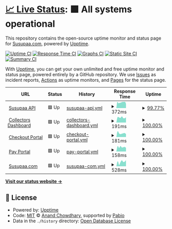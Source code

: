 # [📈 Live Status](https://susupaa.github.io/susupaa-uptime): <!--live status--> **🟩 All systems operational**

This repository contains the open-source uptime monitor and status page for [Susupaa.com](https://susupaa.com), powered by [Upptime](https://github.com/upptime/upptime).

[![Uptime CI](https://github.com/susupaa/susupaa-uptime/workflows/Uptime%20CI/badge.svg)](https://github.com/susupaa/susupaa-uptime/actions?query=workflow%3A%22Uptime+CI%22)
[![Response Time CI](https://github.com/susupaa/susupaa-uptime/workflows/Response%20Time%20CI/badge.svg)](https://github.com/susupaa/susupaa-uptime/actions?query=workflow%3A%22Response+Time+CI%22)
[![Graphs CI](https://github.com/susupaa/susupaa-uptime/workflows/Graphs%20CI/badge.svg)](https://github.com/susupaa/susupaa-uptime/actions?query=workflow%3A%22Graphs+CI%22)
[![Static Site CI](https://github.com/susupaa/susupaa-uptime/workflows/Static%20Site%20CI/badge.svg)](https://github.com/susupaa/susupaa-uptime/actions?query=workflow%3A%22Static+Site+CI%22)
[![Summary CI](https://github.com/susupaa/susupaa-uptime/workflows/Summary%20CI/badge.svg)](https://github.com/susupaa/susupaa-uptime/actions?query=workflow%3A%22Summary+CI%22)

With [Upptime](https://upptime.js.org), you can get your own unlimited and free uptime monitor and status page, powered entirely by a GitHub repository. We use [Issues](https://github.com/susupaa/susupaa-uptime/issues) as incident reports, [Actions](https://github.com/susupaa/susupaa-uptime/actions) as uptime monitors, and [Pages](https://susupaa.github.io/susupaa-uptime) for the status page.

<!--start: status pages-->
<!-- This summary is generated by Upptime (https://github.com/upptime/upptime) -->
<!-- Do not edit this manually, your changes will be overwritten -->
<!-- prettier-ignore -->
| URL | Status | History | Response Time | Uptime |
| --- | ------ | ------- | ------------- | ------ |
| <img alt="" src="https://icons.duckduckgo.com/ip3/api.susupaa.com.ico" height="13"> [Susupaa API](https://api.susupaa.com/ready) | 🟩 Up | [susupaa-api.yml](https://github.com/susupaa/susupaa-uptime/commits/HEAD/history/susupaa-api.yml) | <details><summary><img alt="Response time graph" src="./graphs/susupaa-api/response-time-week.png" height="20"> 372ms</summary><br><a href="https://status.susupaa.com/history/susupaa-api"><img alt="Response time 412" src="https://img.shields.io/endpoint?url=https%3A%2F%2Fraw.githubusercontent.com%2Fsusupaa%2Fsusupaa-uptime%2FHEAD%2Fapi%2Fsusupaa-api%2Fresponse-time.json"></a><br><a href="https://status.susupaa.com/history/susupaa-api"><img alt="24-hour response time 290" src="https://img.shields.io/endpoint?url=https%3A%2F%2Fraw.githubusercontent.com%2Fsusupaa%2Fsusupaa-uptime%2FHEAD%2Fapi%2Fsusupaa-api%2Fresponse-time-day.json"></a><br><a href="https://status.susupaa.com/history/susupaa-api"><img alt="7-day response time 372" src="https://img.shields.io/endpoint?url=https%3A%2F%2Fraw.githubusercontent.com%2Fsusupaa%2Fsusupaa-uptime%2FHEAD%2Fapi%2Fsusupaa-api%2Fresponse-time-week.json"></a><br><a href="https://status.susupaa.com/history/susupaa-api"><img alt="30-day response time 400" src="https://img.shields.io/endpoint?url=https%3A%2F%2Fraw.githubusercontent.com%2Fsusupaa%2Fsusupaa-uptime%2FHEAD%2Fapi%2Fsusupaa-api%2Fresponse-time-month.json"></a><br><a href="https://status.susupaa.com/history/susupaa-api"><img alt="1-year response time 412" src="https://img.shields.io/endpoint?url=https%3A%2F%2Fraw.githubusercontent.com%2Fsusupaa%2Fsusupaa-uptime%2FHEAD%2Fapi%2Fsusupaa-api%2Fresponse-time-year.json"></a></details> | <details><summary><a href="https://status.susupaa.com/history/susupaa-api">99.77%</a></summary><a href="https://status.susupaa.com/history/susupaa-api"><img alt="All-time uptime 98.93%" src="https://img.shields.io/endpoint?url=https%3A%2F%2Fraw.githubusercontent.com%2Fsusupaa%2Fsusupaa-uptime%2FHEAD%2Fapi%2Fsusupaa-api%2Fuptime.json"></a><br><a href="https://status.susupaa.com/history/susupaa-api"><img alt="24-hour uptime 100.00%" src="https://img.shields.io/endpoint?url=https%3A%2F%2Fraw.githubusercontent.com%2Fsusupaa%2Fsusupaa-uptime%2FHEAD%2Fapi%2Fsusupaa-api%2Fuptime-day.json"></a><br><a href="https://status.susupaa.com/history/susupaa-api"><img alt="7-day uptime 99.77%" src="https://img.shields.io/endpoint?url=https%3A%2F%2Fraw.githubusercontent.com%2Fsusupaa%2Fsusupaa-uptime%2FHEAD%2Fapi%2Fsusupaa-api%2Fuptime-week.json"></a><br><a href="https://status.susupaa.com/history/susupaa-api"><img alt="30-day uptime 99.90%" src="https://img.shields.io/endpoint?url=https%3A%2F%2Fraw.githubusercontent.com%2Fsusupaa%2Fsusupaa-uptime%2FHEAD%2Fapi%2Fsusupaa-api%2Fuptime-month.json"></a><br><a href="https://status.susupaa.com/history/susupaa-api"><img alt="1-year uptime 98.93%" src="https://img.shields.io/endpoint?url=https%3A%2F%2Fraw.githubusercontent.com%2Fsusupaa%2Fsusupaa-uptime%2FHEAD%2Fapi%2Fsusupaa-api%2Fuptime-year.json"></a></details>
| <img alt="" src="https://icons.duckduckgo.com/ip3/app.susupaa.com.ico" height="13"> [Collectors Dashboard](https://app.susupaa.com) | 🟩 Up | [collectors-dashboard.yml](https://github.com/susupaa/susupaa-uptime/commits/HEAD/history/collectors-dashboard.yml) | <details><summary><img alt="Response time graph" src="./graphs/collectors-dashboard/response-time-week.png" height="20"> 191ms</summary><br><a href="https://status.susupaa.com/history/collectors-dashboard"><img alt="Response time 320" src="https://img.shields.io/endpoint?url=https%3A%2F%2Fraw.githubusercontent.com%2Fsusupaa%2Fsusupaa-uptime%2FHEAD%2Fapi%2Fcollectors-dashboard%2Fresponse-time.json"></a><br><a href="https://status.susupaa.com/history/collectors-dashboard"><img alt="24-hour response time 199" src="https://img.shields.io/endpoint?url=https%3A%2F%2Fraw.githubusercontent.com%2Fsusupaa%2Fsusupaa-uptime%2FHEAD%2Fapi%2Fcollectors-dashboard%2Fresponse-time-day.json"></a><br><a href="https://status.susupaa.com/history/collectors-dashboard"><img alt="7-day response time 191" src="https://img.shields.io/endpoint?url=https%3A%2F%2Fraw.githubusercontent.com%2Fsusupaa%2Fsusupaa-uptime%2FHEAD%2Fapi%2Fcollectors-dashboard%2Fresponse-time-week.json"></a><br><a href="https://status.susupaa.com/history/collectors-dashboard"><img alt="30-day response time 225" src="https://img.shields.io/endpoint?url=https%3A%2F%2Fraw.githubusercontent.com%2Fsusupaa%2Fsusupaa-uptime%2FHEAD%2Fapi%2Fcollectors-dashboard%2Fresponse-time-month.json"></a><br><a href="https://status.susupaa.com/history/collectors-dashboard"><img alt="1-year response time 320" src="https://img.shields.io/endpoint?url=https%3A%2F%2Fraw.githubusercontent.com%2Fsusupaa%2Fsusupaa-uptime%2FHEAD%2Fapi%2Fcollectors-dashboard%2Fresponse-time-year.json"></a></details> | <details><summary><a href="https://status.susupaa.com/history/collectors-dashboard">100.00%</a></summary><a href="https://status.susupaa.com/history/collectors-dashboard"><img alt="All-time uptime 100.00%" src="https://img.shields.io/endpoint?url=https%3A%2F%2Fraw.githubusercontent.com%2Fsusupaa%2Fsusupaa-uptime%2FHEAD%2Fapi%2Fcollectors-dashboard%2Fuptime.json"></a><br><a href="https://status.susupaa.com/history/collectors-dashboard"><img alt="24-hour uptime 100.00%" src="https://img.shields.io/endpoint?url=https%3A%2F%2Fraw.githubusercontent.com%2Fsusupaa%2Fsusupaa-uptime%2FHEAD%2Fapi%2Fcollectors-dashboard%2Fuptime-day.json"></a><br><a href="https://status.susupaa.com/history/collectors-dashboard"><img alt="7-day uptime 100.00%" src="https://img.shields.io/endpoint?url=https%3A%2F%2Fraw.githubusercontent.com%2Fsusupaa%2Fsusupaa-uptime%2FHEAD%2Fapi%2Fcollectors-dashboard%2Fuptime-week.json"></a><br><a href="https://status.susupaa.com/history/collectors-dashboard"><img alt="30-day uptime 100.00%" src="https://img.shields.io/endpoint?url=https%3A%2F%2Fraw.githubusercontent.com%2Fsusupaa%2Fsusupaa-uptime%2FHEAD%2Fapi%2Fcollectors-dashboard%2Fuptime-month.json"></a><br><a href="https://status.susupaa.com/history/collectors-dashboard"><img alt="1-year uptime 100.00%" src="https://img.shields.io/endpoint?url=https%3A%2F%2Fraw.githubusercontent.com%2Fsusupaa%2Fsusupaa-uptime%2FHEAD%2Fapi%2Fcollectors-dashboard%2Fuptime-year.json"></a></details>
| <img alt="" src="https://icons.duckduckgo.com/ip3/checkout.susupaa.com.ico" height="13"> [Checkout Portal](https://checkout.susupaa.com) | 🟩 Up | [checkout-portal.yml](https://github.com/susupaa/susupaa-uptime/commits/HEAD/history/checkout-portal.yml) | <details><summary><img alt="Response time graph" src="./graphs/checkout-portal/response-time-week.png" height="20"> 181ms</summary><br><a href="https://status.susupaa.com/history/checkout-portal"><img alt="Response time 223" src="https://img.shields.io/endpoint?url=https%3A%2F%2Fraw.githubusercontent.com%2Fsusupaa%2Fsusupaa-uptime%2FHEAD%2Fapi%2Fcheckout-portal%2Fresponse-time.json"></a><br><a href="https://status.susupaa.com/history/checkout-portal"><img alt="24-hour response time 187" src="https://img.shields.io/endpoint?url=https%3A%2F%2Fraw.githubusercontent.com%2Fsusupaa%2Fsusupaa-uptime%2FHEAD%2Fapi%2Fcheckout-portal%2Fresponse-time-day.json"></a><br><a href="https://status.susupaa.com/history/checkout-portal"><img alt="7-day response time 181" src="https://img.shields.io/endpoint?url=https%3A%2F%2Fraw.githubusercontent.com%2Fsusupaa%2Fsusupaa-uptime%2FHEAD%2Fapi%2Fcheckout-portal%2Fresponse-time-week.json"></a><br><a href="https://status.susupaa.com/history/checkout-portal"><img alt="30-day response time 206" src="https://img.shields.io/endpoint?url=https%3A%2F%2Fraw.githubusercontent.com%2Fsusupaa%2Fsusupaa-uptime%2FHEAD%2Fapi%2Fcheckout-portal%2Fresponse-time-month.json"></a><br><a href="https://status.susupaa.com/history/checkout-portal"><img alt="1-year response time 223" src="https://img.shields.io/endpoint?url=https%3A%2F%2Fraw.githubusercontent.com%2Fsusupaa%2Fsusupaa-uptime%2FHEAD%2Fapi%2Fcheckout-portal%2Fresponse-time-year.json"></a></details> | <details><summary><a href="https://status.susupaa.com/history/checkout-portal">100.00%</a></summary><a href="https://status.susupaa.com/history/checkout-portal"><img alt="All-time uptime 100.00%" src="https://img.shields.io/endpoint?url=https%3A%2F%2Fraw.githubusercontent.com%2Fsusupaa%2Fsusupaa-uptime%2FHEAD%2Fapi%2Fcheckout-portal%2Fuptime.json"></a><br><a href="https://status.susupaa.com/history/checkout-portal"><img alt="24-hour uptime 100.00%" src="https://img.shields.io/endpoint?url=https%3A%2F%2Fraw.githubusercontent.com%2Fsusupaa%2Fsusupaa-uptime%2FHEAD%2Fapi%2Fcheckout-portal%2Fuptime-day.json"></a><br><a href="https://status.susupaa.com/history/checkout-portal"><img alt="7-day uptime 100.00%" src="https://img.shields.io/endpoint?url=https%3A%2F%2Fraw.githubusercontent.com%2Fsusupaa%2Fsusupaa-uptime%2FHEAD%2Fapi%2Fcheckout-portal%2Fuptime-week.json"></a><br><a href="https://status.susupaa.com/history/checkout-portal"><img alt="30-day uptime 100.00%" src="https://img.shields.io/endpoint?url=https%3A%2F%2Fraw.githubusercontent.com%2Fsusupaa%2Fsusupaa-uptime%2FHEAD%2Fapi%2Fcheckout-portal%2Fuptime-month.json"></a><br><a href="https://status.susupaa.com/history/checkout-portal"><img alt="1-year uptime 100.00%" src="https://img.shields.io/endpoint?url=https%3A%2F%2Fraw.githubusercontent.com%2Fsusupaa%2Fsusupaa-uptime%2FHEAD%2Fapi%2Fcheckout-portal%2Fuptime-year.json"></a></details>
| <img alt="" src="https://icons.duckduckgo.com/ip3/pay.susupaa.com.ico" height="13"> [Pay Portal](https://pay.susupaa.com) | 🟩 Up | [pay-portal.yml](https://github.com/susupaa/susupaa-uptime/commits/HEAD/history/pay-portal.yml) | <details><summary><img alt="Response time graph" src="./graphs/pay-portal/response-time-week.png" height="20"> 158ms</summary><br><a href="https://status.susupaa.com/history/pay-portal"><img alt="Response time 229" src="https://img.shields.io/endpoint?url=https%3A%2F%2Fraw.githubusercontent.com%2Fsusupaa%2Fsusupaa-uptime%2FHEAD%2Fapi%2Fpay-portal%2Fresponse-time.json"></a><br><a href="https://status.susupaa.com/history/pay-portal"><img alt="24-hour response time 131" src="https://img.shields.io/endpoint?url=https%3A%2F%2Fraw.githubusercontent.com%2Fsusupaa%2Fsusupaa-uptime%2FHEAD%2Fapi%2Fpay-portal%2Fresponse-time-day.json"></a><br><a href="https://status.susupaa.com/history/pay-portal"><img alt="7-day response time 158" src="https://img.shields.io/endpoint?url=https%3A%2F%2Fraw.githubusercontent.com%2Fsusupaa%2Fsusupaa-uptime%2FHEAD%2Fapi%2Fpay-portal%2Fresponse-time-week.json"></a><br><a href="https://status.susupaa.com/history/pay-portal"><img alt="30-day response time 200" src="https://img.shields.io/endpoint?url=https%3A%2F%2Fraw.githubusercontent.com%2Fsusupaa%2Fsusupaa-uptime%2FHEAD%2Fapi%2Fpay-portal%2Fresponse-time-month.json"></a><br><a href="https://status.susupaa.com/history/pay-portal"><img alt="1-year response time 229" src="https://img.shields.io/endpoint?url=https%3A%2F%2Fraw.githubusercontent.com%2Fsusupaa%2Fsusupaa-uptime%2FHEAD%2Fapi%2Fpay-portal%2Fresponse-time-year.json"></a></details> | <details><summary><a href="https://status.susupaa.com/history/pay-portal">100.00%</a></summary><a href="https://status.susupaa.com/history/pay-portal"><img alt="All-time uptime 100.00%" src="https://img.shields.io/endpoint?url=https%3A%2F%2Fraw.githubusercontent.com%2Fsusupaa%2Fsusupaa-uptime%2FHEAD%2Fapi%2Fpay-portal%2Fuptime.json"></a><br><a href="https://status.susupaa.com/history/pay-portal"><img alt="24-hour uptime 100.00%" src="https://img.shields.io/endpoint?url=https%3A%2F%2Fraw.githubusercontent.com%2Fsusupaa%2Fsusupaa-uptime%2FHEAD%2Fapi%2Fpay-portal%2Fuptime-day.json"></a><br><a href="https://status.susupaa.com/history/pay-portal"><img alt="7-day uptime 100.00%" src="https://img.shields.io/endpoint?url=https%3A%2F%2Fraw.githubusercontent.com%2Fsusupaa%2Fsusupaa-uptime%2FHEAD%2Fapi%2Fpay-portal%2Fuptime-week.json"></a><br><a href="https://status.susupaa.com/history/pay-portal"><img alt="30-day uptime 100.00%" src="https://img.shields.io/endpoint?url=https%3A%2F%2Fraw.githubusercontent.com%2Fsusupaa%2Fsusupaa-uptime%2FHEAD%2Fapi%2Fpay-portal%2Fuptime-month.json"></a><br><a href="https://status.susupaa.com/history/pay-portal"><img alt="1-year uptime 100.00%" src="https://img.shields.io/endpoint?url=https%3A%2F%2Fraw.githubusercontent.com%2Fsusupaa%2Fsusupaa-uptime%2FHEAD%2Fapi%2Fpay-portal%2Fuptime-year.json"></a></details>
| <img alt="" src="https://icons.duckduckgo.com/ip3/www.susupaa.com.ico" height="13"> [Susupaa.com](https://www.susupaa.com) | 🟩 Up | [susupaa-com.yml](https://github.com/susupaa/susupaa-uptime/commits/HEAD/history/susupaa-com.yml) | <details><summary><img alt="Response time graph" src="./graphs/susupaa-com/response-time-week.png" height="20"> 528ms</summary><br><a href="https://status.susupaa.com/history/susupaa-com"><img alt="Response time 523" src="https://img.shields.io/endpoint?url=https%3A%2F%2Fraw.githubusercontent.com%2Fsusupaa%2Fsusupaa-uptime%2FHEAD%2Fapi%2Fsusupaa-com%2Fresponse-time.json"></a><br><a href="https://status.susupaa.com/history/susupaa-com"><img alt="24-hour response time 470" src="https://img.shields.io/endpoint?url=https%3A%2F%2Fraw.githubusercontent.com%2Fsusupaa%2Fsusupaa-uptime%2FHEAD%2Fapi%2Fsusupaa-com%2Fresponse-time-day.json"></a><br><a href="https://status.susupaa.com/history/susupaa-com"><img alt="7-day response time 528" src="https://img.shields.io/endpoint?url=https%3A%2F%2Fraw.githubusercontent.com%2Fsusupaa%2Fsusupaa-uptime%2FHEAD%2Fapi%2Fsusupaa-com%2Fresponse-time-week.json"></a><br><a href="https://status.susupaa.com/history/susupaa-com"><img alt="30-day response time 512" src="https://img.shields.io/endpoint?url=https%3A%2F%2Fraw.githubusercontent.com%2Fsusupaa%2Fsusupaa-uptime%2FHEAD%2Fapi%2Fsusupaa-com%2Fresponse-time-month.json"></a><br><a href="https://status.susupaa.com/history/susupaa-com"><img alt="1-year response time 523" src="https://img.shields.io/endpoint?url=https%3A%2F%2Fraw.githubusercontent.com%2Fsusupaa%2Fsusupaa-uptime%2FHEAD%2Fapi%2Fsusupaa-com%2Fresponse-time-year.json"></a></details> | <details><summary><a href="https://status.susupaa.com/history/susupaa-com">100.00%</a></summary><a href="https://status.susupaa.com/history/susupaa-com"><img alt="All-time uptime 95.98%" src="https://img.shields.io/endpoint?url=https%3A%2F%2Fraw.githubusercontent.com%2Fsusupaa%2Fsusupaa-uptime%2FHEAD%2Fapi%2Fsusupaa-com%2Fuptime.json"></a><br><a href="https://status.susupaa.com/history/susupaa-com"><img alt="24-hour uptime 100.00%" src="https://img.shields.io/endpoint?url=https%3A%2F%2Fraw.githubusercontent.com%2Fsusupaa%2Fsusupaa-uptime%2FHEAD%2Fapi%2Fsusupaa-com%2Fuptime-day.json"></a><br><a href="https://status.susupaa.com/history/susupaa-com"><img alt="7-day uptime 100.00%" src="https://img.shields.io/endpoint?url=https%3A%2F%2Fraw.githubusercontent.com%2Fsusupaa%2Fsusupaa-uptime%2FHEAD%2Fapi%2Fsusupaa-com%2Fuptime-week.json"></a><br><a href="https://status.susupaa.com/history/susupaa-com"><img alt="30-day uptime 100.00%" src="https://img.shields.io/endpoint?url=https%3A%2F%2Fraw.githubusercontent.com%2Fsusupaa%2Fsusupaa-uptime%2FHEAD%2Fapi%2Fsusupaa-com%2Fuptime-month.json"></a><br><a href="https://status.susupaa.com/history/susupaa-com"><img alt="1-year uptime 95.98%" src="https://img.shields.io/endpoint?url=https%3A%2F%2Fraw.githubusercontent.com%2Fsusupaa%2Fsusupaa-uptime%2FHEAD%2Fapi%2Fsusupaa-com%2Fuptime-year.json"></a></details>

<!--end: status pages-->

[**Visit our status website →**](https://susupaa.github.io/susupaa-uptime)

## 📄 License

- Powered by: [Upptime](https://github.com/upptime/upptime)
- Code: [MIT](./LICENSE) © [Anand Chowdhary](https://anandchowdhary.com), supported by [Pabio](https://pabio.com)
- Data in the `./history` directory: [Open Database License](https://opendatacommons.org/licenses/odbl/1-0/)
